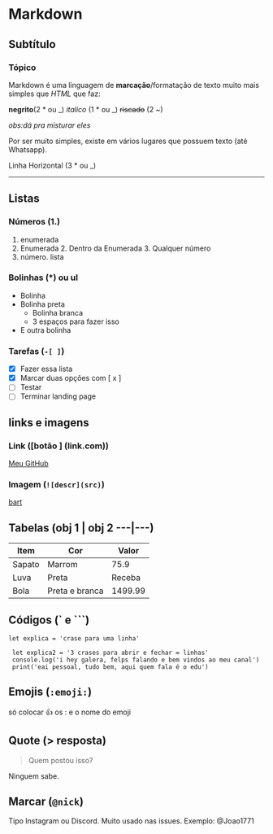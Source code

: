# Markdown
## Subtítulo
### Tópico

Markdown é uma linguagem de **marcação**/formatação de texto muito mais simples que _HTML_ que faz:

__negrito__(2 * ou _)    *italico* (1 * ou _)   ~~riscado~~  (2 ~)

_obs:dá pra misturar eles_

Por ser muito simples, existe em vários lugares que possuem texto (até Whatsapp).

Linha Horizontal (3 * ou _)

***

## Listas

### Números (1.)
1. enumerada
1. Enumerada
   2. Dentro da Enumerada
   3. Qualquer número 
6. número. lista

### Bolinhas (*) ou ul

* Bolinha
* Bolinha preta
   * Bolinha branca
   * 3 espaços para fazer isso
* E outra bolinha

### Tarefas (`-[ ]`)

- [x] Fazer essa lista
- [x] Marcar duas opções com [ x ] 
- [ ] Testar
- [ ] Terminar landing page

## links e imagens

### Link ([botão ] (link.com))

[Meu GitHub](https://github.com/Joao1771)

### Imagem (`![descr](src)`)

[bart](https://static.wikia.nocookie.net/roblox-goofy-runners/images/8/86/Bart.png/revision/latest?cb=20230921214856)

## Tabelas (obj 1 | obj 2   ---|---)

Item | Cor | Valor
---|---|---
Sapato | Marrom | 75.9
Luva | Preta | Receba
Bola | Preta e branca | 1499.99

## Códigos (` e ```)

`let explica = 'crase para uma linha'`

```
 let explica2 = '3 crases para abrir e fechar ∞ linhas'
 console.log('i hey galera, felps falando e bem vindos ao meu canal')
 print('eai pessoal, tudo bem, aqui quem fala é o edu')
```

## Emojis (`:emoji:`)

só colocar :+1: os : e o nome do emoji

## Quote (> resposta)

> Quem postou isso?

Ninguem sabe.

## Marcar (`@nick`)

Tipo Instagram ou Discord. Muito usado nas issues. Exemplo: @Joao1771